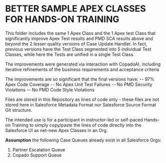 # BETTER SAMPLE APEX CLASSES FOR HANDS-ON TRAINING

This folder includes the same 1 Apex Class and the 1 Apex test Class that significantly improve Apex Test results and PMD SCA results above and beyond the 2 lesser quality versions of Case Update Handler. In fact, previous versions have the Test Class segmented into 5 individual Test Classes, while here the Tests are unified in a single Test Class.

The improvements were generated via interaction with CopadoAI, including iterative refinements of the business requirements and acceptance criteria

The improvements are so significant that the final versions have:
-- 97% Apex Code Coverage
-- No Apex Unit Test Failures
-- No PMD Security Violations
-- No PMD Code Style Violations

Files are stored in this Repository as lines of code only - these files are not stored here in Salesforce Metadata Format nor Salesforce Source Format Git structure.

The intended use is for a participant in instructor-led or self-paced Hands-on Training to simply copy/paste the lines of code directly into the Salesforce UI as net-new Apex Classes in an Org.

**Assumption** the following Case Queues already exist in all Salesforce Orgs:
1. Partner Escalation Queue
2. Copado Support Queue
